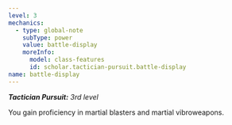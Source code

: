 ```yaml
---
level: 3
mechanics:
  - type: global-note
    subType: power
    value: battle-display
    moreInfo:
      model: class-features
      id: scholar.tactician-pursuit.battle-display
name: battle-display
---
```

_**Tactician Pursuit:** 3rd level_
You gain proficiency in martial blasters and martial vibroweapons. 